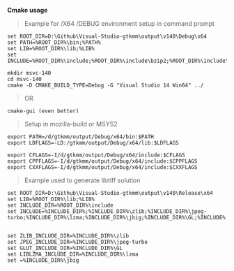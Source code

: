 **Cmake usage**

>Example for /X64 /DEBUG environment setup in command prompt

	set ROOT_DIR=D:\Github\Visual-Studio-gtkmm\output\v140\Debug\x64
	set PATH=%ROOT_DIR%\bin;%PATH%
	set LIB=%ROOT_DIR%\lib;%LIB%
	set INCLUDE=%ROOT_DIR%\include;%ROOT_DIR%\include\bzip2;%ROOT_DIR%\include\zlib;;%INCLUDE%

	mkdir msvc-140
	cd msvc-140
	cmake -D CMAKE_BUILD_TYPE=Debug -G "Visual Studio 14 Win64" ../

>OR

	cmake-gui (even better)

>Setup in mozilla-build or MSYS2

	export PATH=/d/gtkmm/output/Debug/x64/bin:$PATH
	export LDFLAGS=-LD:/gtkmm/output/Debug/x64/lib:$LDFLAGS

	export CFLAGS=-I/d/gtkmm/output/Debug/x64/include:$CFLAGS
	export CPPFLAGS=-I/d/gtkmm/output/Debug/x64/include:$CPPFLAGS
	export CXXFLAGS=-I/d/gtkmm/output/Debug/x64/include:$CXXFLAGS

>Example used to generate libtiff solution

	set ROOT_DIR=D:\Github\Visual-Studio-gtkmm\output\v140\Release\x64
	set LIB=%ROOT_DIR%\lib;%LIB%
	set INCLUDE_DIR=%ROOT_DIR%\include
	set INCLUDE=%INCLUDE_DIR%;%INCLUDE_DIR%\zlib;%INCLUDE_DIR%\jpeg-turbo;%INCLUDE_DIR%\lzma;%INCLUDE_DIR%\jbig;%INCLUDE_DIR%\GL;%INCLUDE%
	
	
	set ZLIB_INCLUDE_DIR=%INCLUDE_DIR%\zlib
	set JPEG_INCLUDE_DIR=%INCLUDE_DIR%\jpeg-turbo
	set GLUT_INCLUDE_DIR=%INCLUDE_DIR%\GL
	set LIBLZMA_INCLUDE_DIR=%INCLUDE_DIR%\lzma
	set =%INCLUDE_DIR%\jbig
	